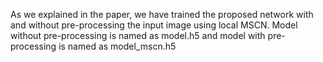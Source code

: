 As we explained in the paper, we have trained the proposed network with and without pre-processing the input image using local MSCN. Model without pre-processing is named as model.h5 and model with pre-processing is named as model_mscn.h5
